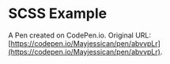 # SCSS Example

A Pen created on CodePen.io. Original URL: [https://codepen.io/Mayjessican/pen/abvvpLr](https://codepen.io/Mayjessican/pen/abvvpLr).


